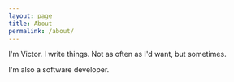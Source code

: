 ```yaml
---
layout: page
title: About
permalink: /about/
---
```


I'm Victor. I write things. Not as often as I'd want, but sometimes.

I'm also a software developer.